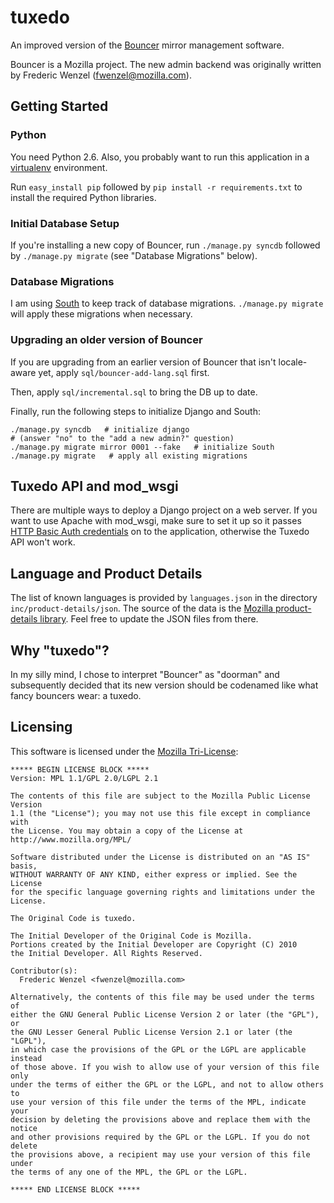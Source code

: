 tuxedo
======

An improved version of the [Bouncer](https://wiki.mozilla.org/Bouncer) mirror
management software.

Bouncer is a Mozilla project. The new admin backend was originally written by
Frederic Wenzel (fwenzel@mozilla.com).

Getting Started
---------------

### Python
You need Python 2.6. Also, you probably want to run this application in a
[virtualenv][virtualenv] environment.

Run ``easy_install pip`` followed by ``pip install -r requirements.txt``
to install the required Python libraries.

[virtualenv]: http://pypi.python.org/pypi/virtualenv

### Initial Database Setup
If you're installing a new copy of Bouncer, run ``./manage.py syncdb``
followed by ``./manage.py migrate`` (see "Database Migrations" below).

### Database Migrations
I am using [South](http://south.aeracode.org/) to keep track of database
migrations. ``./manage.py migrate`` will apply these migrations when
necessary.

### Upgrading an older version of Bouncer
If you are upgrading from an earlier version of Bouncer that isn't locale-
aware yet, apply ``sql/bouncer-add-lang.sql`` first.

Then, apply ``sql/incremental.sql`` to bring the DB up to date.

Finally, run the following steps to initialize Django and South:

    ./manage.py syncdb   # initialize django
    # (answer "no" to the "add a new admin?" question)
    ./manage.py migrate mirror 0001 --fake   # initialize South
    ./manage.py migrate   # apply all existing migrations

Tuxedo API and mod_wsgi
-----------------------
There are multiple ways to deploy a Django project on a web server. If you
want to use Apache with mod_wsgi, make sure to set it up so it passes
[HTTP Basic Auth credentials][userauth] on to the application, otherwise
the Tuxedo API won't work.

[userauth]: http://code.google.com/p/modwsgi/wiki/ConfigurationGuidelines#User_Authentication

Language and Product Details
----------------------------
The list of known languages is provided by ``languages.json`` in the directory
``inc/product-details/json``. The source of the data is the [Mozilla
product-details library][prod-details]. Feel free to update the JSON files
from there.

[prod-details]: http://svn.mozilla.org/libs/product-details/

Why "tuxedo"?
-------------
In my silly mind, I chose to interpret "Bouncer" as "doorman" and subsequently
decided that its new version should be codenamed like what fancy bouncers wear:
a tuxedo.

Licensing
---------
This software is licensed under the [Mozilla Tri-License][MPL]:

    ***** BEGIN LICENSE BLOCK *****
    Version: MPL 1.1/GPL 2.0/LGPL 2.1

    The contents of this file are subject to the Mozilla Public License Version
    1.1 (the "License"); you may not use this file except in compliance with
    the License. You may obtain a copy of the License at
    http://www.mozilla.org/MPL/

    Software distributed under the License is distributed on an "AS IS" basis,
    WITHOUT WARRANTY OF ANY KIND, either express or implied. See the License
    for the specific language governing rights and limitations under the
    License.

    The Original Code is tuxedo.

    The Initial Developer of the Original Code is Mozilla.
    Portions created by the Initial Developer are Copyright (C) 2010
    the Initial Developer. All Rights Reserved.

    Contributor(s):
      Frederic Wenzel <fwenzel@mozilla.com>

    Alternatively, the contents of this file may be used under the terms of
    either the GNU General Public License Version 2 or later (the "GPL"), or
    the GNU Lesser General Public License Version 2.1 or later (the "LGPL"),
    in which case the provisions of the GPL or the LGPL are applicable instead
    of those above. If you wish to allow use of your version of this file only
    under the terms of either the GPL or the LGPL, and not to allow others to
    use your version of this file under the terms of the MPL, indicate your
    decision by deleting the provisions above and replace them with the notice
    and other provisions required by the GPL or the LGPL. If you do not delete
    the provisions above, a recipient may use your version of this file under
    the terms of any one of the MPL, the GPL or the LGPL.

    ***** END LICENSE BLOCK *****

[MPL]: http://www.mozilla.org/MPL/

